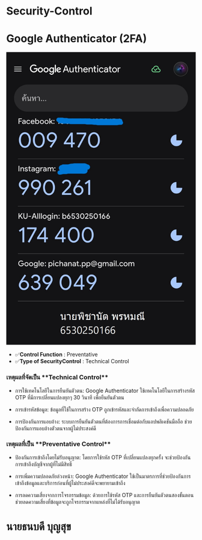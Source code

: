 # Security-Control

# Google Authenticator (2FA)

![img](image/security-control.jpg)

- ✅**Control Function** : Preventative
- ✅**Type of SecurityControl** : Technical Control

<h3>เหตุผลที่จัดเป็น **Technical Control**</h3>
	
  - การใช้เทคโนโลยีในการยืนยันตัวตน: Google Authenticator ใช้เทคโนโลยีในการสร้างรหัส OTP ที่มีการเปลี่ยนแปลงทุกๆ 30 วินาที เพื่อยืนยันตัวตน

  - การเข้ารหัสข้อมูล: ข้อมูลที่ใช้ในการสร้าง OTP ถูกเข้ารหัสและจำกัดการเข้าถึงเพื่อความปลอดภัย

  - การป้องกันการแอบอ้าง: ระบบการยืนยันตัวตนที่ต้องการการเชื่อมต่อกับแอปพลิเคชันมือถือ ช่วยป้องกันการแอบอ้างตัวตนจากผู้ไม่ประสงค์ดี

<h3>เหตุผลที่เป็น **Preventative Control**</h3>
	
  - ป้องกันการเข้าถึงโดยไม่รับอนุญาต: โดยการใช้รหัส OTP ที่เปลี่ยนแปลงทุกครั้ง จะช่วยป้องกันการเข้าถึงบัญชีจากผู้ที่ไม่มีสิทธิ์

  - การเพิ่มความปลอดภัยล่วงหน้า: Google Authenticator ใช้เป็นมาตรการที่ช่วยป้องกันการเข้าถึงข้อมูลและบริการก่อนที่ผู้ไม่ประสงค์ดีจะพยายามเข้าถึง

  - การลดความเสี่ยงจากการโจรกรรมข้อมูล: ด้วยการใช้รหัส OTP และการยืนยันตัวตนสองขั้นตอน ช่วยลดความเสี่ยงที่ข้อมูลจะถูกโจรกรรมจากแหล่งที่ไม่ได้รับอนุญาต

<h1>นายธนบดี บุญสุข</h1>

